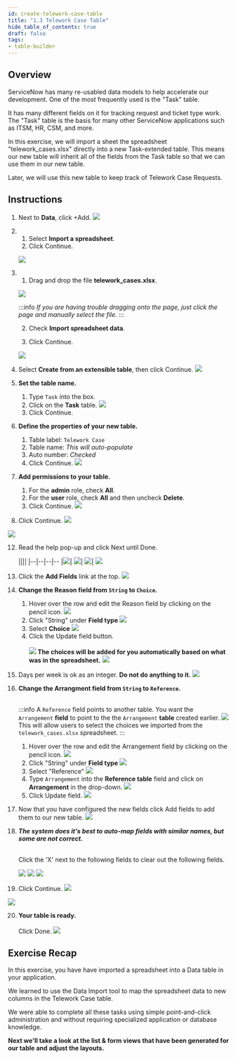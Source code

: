```yaml
---
id: create-telework-case-table
title: "1.3 Telework Case Table"
hide_table_of_contents: true
draft: false
tags:
- table-builder
---
```


## Overview

ServiceNow has many re-usabled data models to help accelerate our development. One of the most frequently used is the "Task" table. 

It has many different fields on it for tracking request and ticket type work.  The "Task" table is the basis for many other ServiceNow applications such as ITSM, HR, CSM, and more. 

In this exercise, we will import a sheet the spreadsheet "telework_cases.xlsx" directly into a new Task-extended table. This means our new table will inherit all of the fields from the Task table so that we can use them in our new table. 

Later, we will use this new table to keep track of Telework Case Requests. 

## Instructions

1. Next to **Data**, click <span className="tan-button">+Add</span>.
![](../images/2023-10-04-12-14-32.png)


2. 
   1. Select <b>Import a spreadsheet</b>.<br/>
   2. Click <span className="aes_button">Continue</span>.

    ![](images/AddData_ImportASpreadsheet.png)


3. 
   1. Drag and drop the file <strong>telework_cases.xlsx</strong>.

    ![](../images/2023-10-19-08-48-03.png)

    :::info
    _If you are having trouble dragging onto the page, just click the page and manually select the file._
    :::

   2. Check **Import spreadsheet data**.

   3. Click <span className="aes_button">Continue</span>.

    ![](../images/2023-10-19-08-47-15.png)


7. Select **Create from an extensible table**, then click <span className="aes_button">Continue</span>.
![](../images/2023-10-04-12-17-04.png)


8. **Set the table name.**
   1. Type `Task` into the box.
   2. Click on the **Task** table.
   ![](../images/2023-10-19-08-50-27.png)
   3. Click <span className="aes_button">Continue</span>.


9. **Define the properties of your new table.**
   1.  Table label: `Telework Case`
   2.  Table name: _This will auto-populate_
   3.  Auto number: _Checked_
   4. Click <span className="aes_button">Continue</span>.
   ![](../images/2023-10-19-08-53-45.png)


10. **Add permissions to your table.**
    1.  For the <strong>admin</strong> role, check <strong>All</strong>.
    2.  For the <strong>user</strong> role, check <strong>All</strong> and then uncheck <strong>Delete</strong>.
    3.  Click <span className="aes_button">Continue</span>.
    ![](../images/2023-10-18-14-58-34.png)


11. Click <span className="aes_button">Continue</span>.
![](images/AddData-TableReadyForData.png)


![](../images/2023-10-19-12-30-41.png)


12. Read the help pop-up and click <span className="aes_button">Next</span> until <span className="aes_button">Done</span>.

    ||||
    |--|--|--|--
    |![](../images/2023-10-04-12-22-42.png)| ![](../images/2023-10-04-12-23-09.png)| ![](../images/2023-10-04-12-23-28.png)| ![](../images/2023-10-04-12-23-49.png)


13.  Click the **Add Fields** link at the top.
![](../images/2023-10-04-12-33-11.png)


14. **Change the Reason field from `String` to `Choice`.**
    1.  Hover over the row and edit the Reason field by clicking on the pencil icon.
    ![](../images/2023-10-19-11-57-53.png)
    2. Click "String" under **Field type**
    ![](../images/2023-10-19-11-58-46.png)
    3. Select **Choice** 
    ![](../images/2023-10-19-12-00-21.png)
    4. Click the <span className="aes_button">Update field</span> button. <br/><br/>
    ![](../images/2023-10-19-12-01-10.png)
    **The choices will be added for you automatically based on what was in the spreadsheet.**
    ![](../images/2023-10-19-10-01-06.png)


15. Days per week is ok as an integer. **Do not do anything to it.**
![](../images/2023-10-19-12-02-13.png)


16. **Change the Arrangment field from `String` to `Reference`.**<br/><br/>

    :::info
    A `Reference` field points to another table. You want the `Arrangement` **field** to point to the the `Arrangement` **table** created earlier. 
    ![](../images/2023-10-19-12-36-12.png)
    This will allow users to select the choices we imported from the `telework_cases.xlsx` spreadsheet. 
    :::

    1. Hover over the row and edit the Arrangement field by clicking on the pencil icon.
    ![](../images/2023-10-19-12-04-52.png)
    2. Click "String" under **Field type**
    ![](../images/2023-10-19-11-58-46.png)
    3. Select "Reference"
    ![](../images/2023-10-04-12-52-09.png)
    4. Type `Arrangement` into the **Reference table** field and click on **Arrangement** in the drop-down. 
    ![](../images/2023-10-19-12-07-21.png)
    5. Click <span className="aes_button">Update field</span>.
    ![](../images/2023-10-19-12-08-26.png)


17. Now that you have configured the new fields click <span className="aes_button">Add fields</span> to add them to our new table. 
![](../images/2023-10-19-12-09-08.png)


18. _**The system does it's best to auto-map fields with similar names, but some are not correct.**_<br/><br/>
    
    Click the 'X' next to the following fields to clear out the following fields.

    ![](../images/2023-10-19-10-13-20.png)
    ![](../images/2023-10-19-10-14-02.png)
    ![](../images/2023-10-19-10-12-38.png)


19. Click <span className="aes_button">Continue</span>.
![](../images/2023-10-19-10-18-58.png)


![](../images/2023-10-04-12-59-06.png)

20. **Your table is ready.**<br/><br/>
    Click <span className="aes_button">Done</span>.
    ![](../images/2023-10-19-12-41-16.png)


## Exercise Recap

In this exercise, you have have imported a spreadsheet into a Data table in your application.

We learned to use the Data Import tool to map the spreadsheet data to new columns in the Telework Case table. 

We were able to complete all these tasks using simple point-and-click administration and without requiring specialized application or database knowledge.

**Next we'll take a look at the list & form views that have been generated for our table and adjust the layouts.**